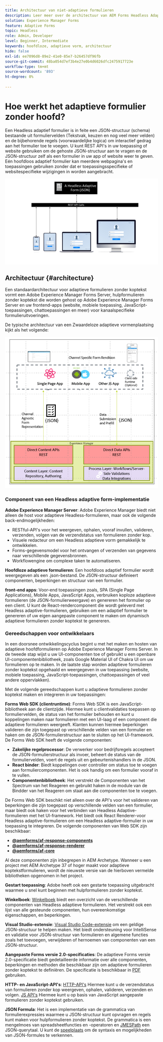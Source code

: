 ```yaml
---
title: Architectuur van niet-adaptieve formulieren
description: Leer meer over de architectuur van AEM Forms Headless Adaptive Forms en hoe u hiermee snel formulieren kunt maken voor verschillende platforms. Dit artikel biedt inzicht in hoe Headless Adaptive Forms werkt en hoe deze kan worden geïntegreerd met verschillende toepassingen om het maken van formulieren te vereenvoudigen.
solution: Experience Manager Forms
feature: Adaptive Forms
topic: Headless
role: Admin, Developer
level: Beginner, Intermediate
keywords: hoofdloze, adaptieve vorm, architectuur
hide: false
exl-id: ee7096d8-89e2-41e0-85e7-b26457df96fb
source-git-commit: 48ba054d7ef3b4e27e0b4d6026dfc2475917723e
workflow-type: tm+mt
source-wordcount: '893'
ht-degree: 0%

---
```



# Hoe werkt het adaptieve formulier zonder hoofd?

Een Headless adaptief formulier is in feite een JSON-structuur (schema) bestaande uit formuliervelden (Tekstvak, keuzen en nog veel meer velden) en de bijbehorende regels (voorwaardelijke logica) om interactief gedrag aan het formulier toe te voegen. U kunt REST API&#39;s in uw toepassing of website gebruiken om de gehoste JSON-structuur aan te vragen en de JSON-structuur zelf als een formulier in uw app of website weer te geven. Eén hoofdloos adaptief formulier kan meerdere webpagina&#39;s en toepassingen gebruiken zonder dat er toepassingsspecifieke of websitespecifieke wijzigingen in worden aangebracht.

![Hoe het Zwaardeloze adaptieve formulier werkt](/help/assets/how-headless-adaprive-forms-work.png)

## Architectuur {#architecture}

Een standaardarchitectuur voor adaptieve formulieren zonder koptekst vormt een Adobe Experience Manager Forms Server, hulpformulieren zonder koptekst die worden gehost op Adobe Experience Manager Forms Server en uw frontend-apps (website, mobiele toepassing, JavaScript-toepassingen, chattoepassingen en meer) voor kanaalspecifieke formulieruitvoeringen.

De typische architectuur van een Zwaardeloze adaptieve vormenplaatsing kijkt als het volgende:

![Architectuur](/help/assets/headless-af-architecture.png)

<!-- 

You can use the React renderer component shipped with Headless adaptive forms to render an Adaptive Form or build your own custom component to natively render a Headless Form in a website or an application or use any UI framework or programming language to build your own components to render your forms.

A typical Headless adaptive forms architecture constitutes an Adobe Experience Manager Server, JSON structure of forms, various frontend apps for channel-specific form renditions.

![Architecture](/help/assets/headless-af-architecture.png) -->

### Component van een Headless adaptive form-implementatie

**Adobe Experience Manager Server**: Adobe Experience Manager biedt niet alleen de host voor adaptieve Headless-formulieren, maar ook de volgende back-endmogelijkheden:

* RESTful-API&#39;s voor het weergeven, ophalen, vooraf invullen, valideren, verzenden, volgen van de verzendstatus van formulieren zonder kop.
* Visuele redacteur om een Headless adaptieve vorm gemakkelijk te ontwikkelen.
* Forms-gegevensmodel voor het ontvangen of verzenden van gegevens naar verschillende gegevensbronnen.
* Workflowengine om complexe taken te automatiseren.

**Hoofdloze adaptieve formulieren**: Een hoofdloos adaptief formulier wordt weergegeven als een .json-bestand. De JSON-structuur definieert componenten, beperkingen en structuur van een formulier.

**front-end apps**: Voor-end toepassingen zoals, SPA (Single Page Applications), Mobile Apps, JavaScript Apps, verbruiken koploze adaptieve formulieren (de JSON-formulierweergave) en genereren het formulier op een client. U kunt de React-rendercomponent die wordt geleverd met Headless adaptive-formulieren, gebruiken om een adaptief formulier te genereren of uw eigen aangepaste component te maken om dynamisch adaptieve formulieren zonder koptekst te genereren.

<!-- ### Understanding Headless adaptive forms definition -->



### Gereedschappen voor ontwikkelaars

In een doorsnee ontwikkelingscyclus begint u met het maken en hosten van adaptieve hoofdformulieren op Adobe Experience Manager Forms Server. In de tweede stap wijst u uw UI-componenten toe of gebruikt u een openbare UI-componentenbibliotheek, zoals Google Material UI of Chakra UI om uw formulieren op te maken. In de laatste stap worden adaptieve formulieren zonder koptekst opgehaald en weergegeven in uw toepassing (website, mobiele toepassing, JavaScript-toepassingen, chattoepassingen of veel andere oppervlakken).

Met de volgende gereedschappen kunt u adaptieve formulieren zonder koptekst maken en integreren in uw toepassingen:

**Forms Web SDK (clientruntime)**: Forms Web SDK is een JavaScript-bibliotheek aan de clientzijde. Hiermee kunt u clientvalidaties toepassen op formuliervelden, de status van het formulier behouden en kunt u koppelingen maken naar formulieren met een UI-laag of een component die adaptieve formulieren weergeeft. Klanten kunnen hiermee beperkingen valideren die zijn toegepast op verschillende velden van een formulier en haken om de JSON-formulierstructuur aan te sluiten op het UI-framework. De Forms Web SDK heeft de volgende componenten:

* **Zakelijke regelprocessor**: De verwerker voor bedrijfsregels accepteert de JSON-formulierstructuur als invoer, beheert de status van de formuliervelden, voert de regels uit en gebeurtenishandlers in de JSON.
* **React binder**: Biedt koppelingen over controller om status toe te voegen aan formuliercomponenten. Het is ook handig om een formulier vooraf in te vullen.
* **Componentenbibliotheek**: Het verstrekt de Componenten van het Spectrum van het Reageren en gebruikt haken in de module van de Bindder van het Reageren om staat aan die componenten toe te voegen.

De Forms Web SDK beschikt niet alleen over de API&#39;s voor het valideren van beperkingen die zijn toegepast op verschillende velden van een formulier, maar biedt ook haken voor het verbinden van Headless Adaptive-formulieren met het UI-framework. Het biedt ook React Renderer-&#x200B; voor Headless adaptive-formulieren om een Headless adaptive-formulier in uw toepassing te integreren. De volgende componenten van Web SDK zijn beschikbaar:

* **[@aemforms/af-response-components](https://www.npmjs.com/package/@aemforms/af-react-components)**
* **[@aemforms/af-response-renderer](https://www.npmjs.com/package/@aemforms/af-react-renderer)**
* **[@aemforms/af-core](https://www.npmjs.com/package/@aemforms/af-core)**

Al deze componenten zijn inbegrepen in AEM Archetype. Wanneer u een project met AEM Archetype 37 of hoger maakt voor adaptieve koptekstformulieren, wordt de nieuwste versie van de hierboven vermelde bibliotheken opgenomen in het project.

**Gestart toepassing**: Adobe heeft ook een gestarte toepassing uitgebracht waarmee u snel kunt beginnen met hulpformulieren zonder koptekst.

<!-- **View Library (UI Layer)**: A custom form application built in a front-end language. You can use react, Angular, Flutter, NPM, Vue.js, Ionic, BootStrap, or any other language to built front end. You can also use the Headless adaptive forms Super Component, provided out-of-the-box, inside a react application to render a Headless adaptive form. Headless adaptive forms super component makes use of OOTB react spectrum -based form components to render the Headless adaptive form. 

Core-Components: It enables use to render an Adaptive Form using JSON structure. It uses rule grammar to help create dynamic field interactions. The rule grammar is based on [JSON formula](http://github.com/adobe/json-formula/). You can develop your own renderer or embed the React based Adaptive Forms renderer, provided OOTB, in your front-end app to render the form. -->

**Winkelboek**: [Winkelboek](https://opensource.adobe.com/aem-forms-af-runtime/storybook/) biedt een overzicht van de verschillende componenten van Headless adaptieve formulieren. Het verstrekt ook een lijst van alle gesteunde componenten, hun overeenkomstige eigenschappen, en beperkingen.

**Visual Studio-extensie**: [Visual Studio Code-extensie](visual-studio-code-extension-for-headless-adaptive-forms.md) om een geldige JSON-structuur te helpen maken. Het biedt ondersteuning voor IntelliSense en validatie voor JSON-structuur van formulieren en algemene functies zoals het toevoegen, verwijderen of hernoemen van componenten van een JSON-structuur.

**Aangepaste Forms versie 2.0-specificaties**: De adaptieve Forms versie 2.0-specificatie biedt gedetailleerde informatie over alle componenten, beperkingen en methoden die beschikbaar zijn om adaptieve formulieren zonder koptekst te definiëren. De specificatie is beschikbaar in [PDF](/help/assets/Headless-Adaptive-Form-Specification.pdf) gebruiken.

**HTTP- en JavaScript-API&#39;s**: [HTTP-API&#39;s](https://opensource.adobe.com/aem-forms-af-runtime/api/) Hiermee kunt u de verzendstatus van formulieren zonder kop weergeven, ophalen, valideren, verzenden en volgen. [JS API&#39;s](https://opensource.adobe.com/aem-forms-af-runtime/jsdocs/) Hiermee kunt u op basis van JavaScript aangepaste formulieren zonder koptekst gebruiken.

**JSON Formula**: Het is een implementatie van de grammatica van formulierexpressies waarmee u JSON-structuur kunt opvragen en regels kunt maken voor hulpformulieren zonder koptekst. De grammatica is een mengelmoes van spreadsheetfuncties en -operatoren en [JMESPath](https://jmespath.org/) een JSON-querytaal. U kunt de [speelplaats](https://opensource.adobe.com/json-formula/dist/index.html) om de syntaxis en mogelijkheden van JSON-formules te verkennen.